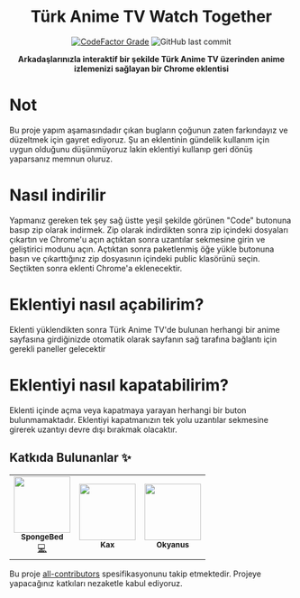 
<div align="center">

# Türk Anime TV Watch Together

  <a href="https://www.codefactor.io/repository/github/constani/TurkAnimeTV-WatchTogether"><img alt="CodeFactor Grade" src="https://www.codefactor.io/repository/github/constani/TurkAnimeTV-WatchTogether/badge"></a>
  <img alt="GitHub last commit" src="https://img.shields.io/github/last-commit/Constani/TurkAnimeTV-WatchTogether">

**Arkadaşlarınızla interaktif bir şekilde Türk Anime TV üzerinden anime izlemenizi sağlayan bir Chrome eklentisi**

</div>

# Not 

Bu proje yapım aşamasındadır çıkan bugların çoğunun zaten farkındayız ve düzeltmek için gayret ediyoruz. Şu an eklentinin gündelik kullanım için uygun olduğunu düşünmüyoruz lakin eklentiyi kullanıp geri dönüş yaparsanız memnun oluruz.

# Nasıl indirilir

Yapmanız gereken tek şey sağ üstte yeşil şekilde görünen "Code" butonuna basıp zip olarak indirmek. Zip olarak indirdikten sonra zip içindeki dosyaları çıkartın ve Chrome'u açın açtıktan sonra uzantılar sekmesine girin ve geliştirici modunu açın. Açtıktan sonra paketlenmiş öğe yükle butonuna basın ve çıkarttığınız zip dosyasının içindeki public klasörünü seçin. Seçtikten sonra eklenti Chrome'a eklenecektir.

# Eklentiyi nasıl açabilirim?

Eklenti yüklendikten sonra Türk Anime TV'de bulunan herhangi bir anime sayfasına girdiğinizde otomatik olarak sayfanın sağ tarafına bağlantı için gerekli paneller gelecektir

# Eklentiyi nasıl kapatabilirim?

Eklenti içinde açma veya kapatmaya yarayan herhangi bir buton bulunmamaktadır. Eklentiyi kapatmanızın tek yolu uzantılar sekmesine girerek uzantıyı devre dışı bırakmak olacaktır.


## Katkıda Bulunanlar ✨

<table>
  <tr>
        <td align="center"><a href="https://spongebed.me"><img src="https://avatars.githubusercontent.com/u/56435044?v=4" width="100px;" alt=""/><br /><sub>          <b>SpongeBed</b></sub></a><br /> <a href="https://github.com/Constani/watchTogether/commits?author=SpongeBed81" title="Code">💻</a></td>
            <td align="center"><a href="https://kaxozae.xyz"><img src="https://avatars.githubusercontent.com/u/93868975?v=4" width="100px;" alt=""/><br /><sub>          <b>Kax</b></sub></a><br /></td>
    <td align="center"><img src="https://avatars.githubusercontent.com/u/76732468?v=4" width="100px;" alt=""/><br /><sub><b>Okyanus</b></sub></a><br /></td>
    </tr>
</table>

Bu proje [all-contributors](https://github.com/all-contributors/all-contributors) spesifikasyonunu takip etmektedir. Projeye yapacağınız katkıları nezaketle kabul ediyoruz.

